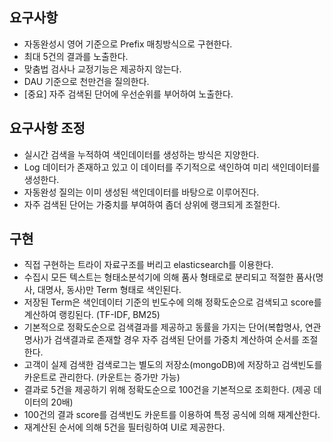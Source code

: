 ## 요구사항
- 자동완성시 영어 기준으로 Prefix 매칭방식으로 구현한다.
- 최대 5건의 결과를 노출한다.
- 맞춤법 검사나 교정기능은 제공하지 않는다.
- DAU 기준으로 천만건을 질의한다.
- [중요] 자주 검색된 단어에 우선순위를 부어하여 노출한다.

## 요구사항 조정
- 실시간 검색을 누적하여 색인데이터를 생성하는 방식은 지양한다.
- Log 데이터가 존재하고 있고 이 데이터를 주기적으로 색인하여 미리 색인데이터를 생성한다.
- 자동완성 질의는 이미 생성된 색인데이터를 바탕으로 이루어진다.
- 자주 검색된 단어는 가중치를 부여하여 좀더 상위에 랭크되게 조절한다.

## 구현
- 직접 구현하는 트라이 자료구조를 버리고 elasticsearch를 이용한다.
- 수집시 모든 텍스트는 형태소분석기에 의해 품사 형태로로 분리되고 적절한 품사(명사, 대명사, 동사)만 Term 형태로 색인된다.
- 저장된 Term은 색인데이터 기준의 빈도수에 의해 정확도순으로 검색되고 score를 계산하여 랭킹된다. (TF-IDF, BM25)
- 기본적으로 정확도순으로 검색결과를 제공하고 동률을 가지는 단어(복합명사, 연관명사)가 검색결과로 존재할 경우 자주 검색된 단어를 가중치 계산하여 순서를 조절한다.   
- 고객이 실제 검색한 검색로그는 별도의 저장소(mongoDB)에 저장하고 검색빈도를 카운트로 관리한다. (카운트는 증가만 가능)
- 결과로 5건을 제공하기 위해 정확도순으로 100건을 기본적으로 조회한다. (제공 데이터의 20배)
- 100건의 결과 score를 검색빈도 카운트를 이용하여 특정 공식에 의해 재계산한다.
- 재계산된 순서에 의해 5건을 필터링하여 UI로 제공한다.
 

